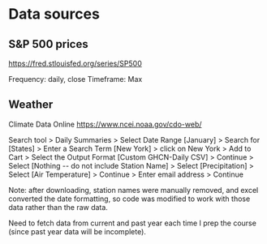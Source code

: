 # Data sources

## S&P 500 prices

https://fred.stlouisfed.org/series/SP500

Frequency: daily, close
Timeframe: Max

## Weather

Climate Data Online
https://www.ncei.noaa.gov/cdo-web/

Search tool > Daily Summaries > Select Date Range [January] > Search for [States] > Enter a Search Term [New York] > click on New York > Add to Cart > Select the Output Format [Custom GHCN-Daily CSV] > Continue > Select [Nothing -- do not include Station Name] > Select [Precipitation] > Select [Air Temperature] > Continue > Enter email address > Continue

Note: after downloading, station names were manually removed, and excel converted the date formatting, so code was modified to work with those data rather than the raw data.

Need to fetch data from current and past year each time I prep the course (since past year data will be incomplete).